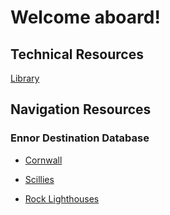 # Welcome aboard!

## Technical Resources
[Library](./resources.html)

## Navigation Resources

### Ennor Destination Database
- [Cornwall](https://app.nocodb.com/#/wgcjgmf8/p68tup41pjhtaa3/mjf9mqx0ldghxh2)

- [Scillies](https://app.nocodb.com/#/wgcjgmf8/p68tup41pjhtaa3/mv9865g8esd64w0/vwtkf4c7dgc06vlj)

- [Rock Lighthouses](https://app.nocodb.com/#/wgcjgmf8/p68tup41pjhtaa3/m6m1l922l8wj4r4)
